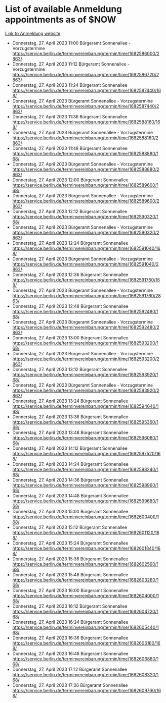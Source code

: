 # List of available Anmeldung appointments as of $NOW
[Link to Anmeldung website](https://service.berlin.de/terminvereinbarung/termin/tag.php?termin=1&anliegen[]=120686&dienstleisterlist=122210,122217,327316,122219,327312,122227,327314,122231,327346,122243,327348,122254,122252,329742,122260,329745,122262,329748,122271,327278,122273,327274,122277,327276,330436,122280,327294,122282,327290,122284,327292,122291,327270,122285,327266,122286,327264,122296,327268,150230,329760,122297,327286,122294,327284,122312,329763,122314,329775,122304,327330,122311,327334,122309,327332,317869,122281,327352,122279,329772,122283,122276,327324,122274,327326,122267,329766,122246,327318,122251,327320,122257,327322,122208,327298,122226,327300&herkunft=http%3A%2F%2Fservice.berlin.de%2Fdienstleistung%2F120686%2F)
- Donnerstag, 27. April 2023 11:00 Bürgeramt Sonnenallee - Vorzugstermine https://service.berlin.de/terminvereinbarung/termin/time/1682586000/2863/
- Donnerstag, 27. April 2023 11:12 Bürgeramt Sonnenallee - Vorzugstermine https://service.berlin.de/terminvereinbarung/termin/time/1682586720/2863/
- Donnerstag, 27. April 2023 11:24 Bürgeramt Sonnenallee https://service.berlin.de/terminvereinbarung/termin/time/1682587440/168/
- Donnerstag, 27. April 2023  Bürgeramt Sonnenallee - Vorzugstermine https://service.berlin.de/terminvereinbarung/termin/time/1682587440/2863/
- Donnerstag, 27. April 2023 11:36 Bürgeramt Sonnenallee https://service.berlin.de/terminvereinbarung/termin/time/1682588160/168/
- Donnerstag, 27. April 2023  Bürgeramt Sonnenallee - Vorzugstermine https://service.berlin.de/terminvereinbarung/termin/time/1682588160/2863/
- Donnerstag, 27. April 2023 11:48 Bürgeramt Sonnenallee https://service.berlin.de/terminvereinbarung/termin/time/1682588880/168/
- Donnerstag, 27. April 2023  Bürgeramt Sonnenallee - Vorzugstermine https://service.berlin.de/terminvereinbarung/termin/time/1682588880/2863/
- Donnerstag, 27. April 2023 12:00 Bürgeramt Sonnenallee https://service.berlin.de/terminvereinbarung/termin/time/1682589600/168/
- Donnerstag, 27. April 2023  Bürgeramt Sonnenallee - Vorzugstermine https://service.berlin.de/terminvereinbarung/termin/time/1682589600/2863/
- Donnerstag, 27. April 2023 12:12 Bürgeramt Sonnenallee https://service.berlin.de/terminvereinbarung/termin/time/1682590320/168/
- Donnerstag, 27. April 2023  Bürgeramt Sonnenallee - Vorzugstermine https://service.berlin.de/terminvereinbarung/termin/time/1682590320/2863/
- Donnerstag, 27. April 2023 12:24 Bürgeramt Sonnenallee https://service.berlin.de/terminvereinbarung/termin/time/1682591040/168/
- Donnerstag, 27. April 2023  Bürgeramt Sonnenallee - Vorzugstermine https://service.berlin.de/terminvereinbarung/termin/time/1682591040/2863/
- Donnerstag, 27. April 2023 12:36 Bürgeramt Sonnenallee https://service.berlin.de/terminvereinbarung/termin/time/1682591760/168/
- Donnerstag, 27. April 2023  Bürgeramt Sonnenallee - Vorzugstermine https://service.berlin.de/terminvereinbarung/termin/time/1682591760/2863/
- Donnerstag, 27. April 2023 12:48 Bürgeramt Sonnenallee https://service.berlin.de/terminvereinbarung/termin/time/1682592480/168/
- Donnerstag, 27. April 2023  Bürgeramt Sonnenallee - Vorzugstermine https://service.berlin.de/terminvereinbarung/termin/time/1682592480/2863/
- Donnerstag, 27. April 2023 13:00 Bürgeramt Sonnenallee https://service.berlin.de/terminvereinbarung/termin/time/1682593200/168/
- Donnerstag, 27. April 2023  Bürgeramt Sonnenallee - Vorzugstermine https://service.berlin.de/terminvereinbarung/termin/time/1682593200/2863/
- Donnerstag, 27. April 2023 13:12 Bürgeramt Sonnenallee https://service.berlin.de/terminvereinbarung/termin/time/1682593920/168/
- Donnerstag, 27. April 2023  Bürgeramt Sonnenallee - Vorzugstermine https://service.berlin.de/terminvereinbarung/termin/time/1682593920/2863/
- Donnerstag, 27. April 2023 13:24 Bürgeramt Sonnenallee https://service.berlin.de/terminvereinbarung/termin/time/1682594640/168/
- Donnerstag, 27. April 2023 13:36 Bürgeramt Sonnenallee https://service.berlin.de/terminvereinbarung/termin/time/1682595360/168/
- Donnerstag, 27. April 2023 13:48 Bürgeramt Sonnenallee https://service.berlin.de/terminvereinbarung/termin/time/1682596080/168/
- Donnerstag, 27. April 2023 14:12 Bürgeramt Sonnenallee https://service.berlin.de/terminvereinbarung/termin/time/1682597520/168/
- Donnerstag, 27. April 2023 14:24 Bürgeramt Sonnenallee https://service.berlin.de/terminvereinbarung/termin/time/1682598240/168/
- Donnerstag, 27. April 2023 14:36 Bürgeramt Sonnenallee https://service.berlin.de/terminvereinbarung/termin/time/1682598960/168/
- Donnerstag, 27. April 2023 14:48 Bürgeramt Sonnenallee https://service.berlin.de/terminvereinbarung/termin/time/1682599680/168/
- Donnerstag, 27. April 2023 15:00 Bürgeramt Sonnenallee https://service.berlin.de/terminvereinbarung/termin/time/1682600400/168/
- Donnerstag, 27. April 2023 15:12 Bürgeramt Sonnenallee https://service.berlin.de/terminvereinbarung/termin/time/1682601120/168/
- Donnerstag, 27. April 2023 15:24 Bürgeramt Sonnenallee https://service.berlin.de/terminvereinbarung/termin/time/1682601840/168/
- Donnerstag, 27. April 2023 15:36 Bürgeramt Sonnenallee https://service.berlin.de/terminvereinbarung/termin/time/1682602560/168/
- Donnerstag, 27. April 2023 15:48 Bürgeramt Sonnenallee https://service.berlin.de/terminvereinbarung/termin/time/1682603280/168/
- Donnerstag, 27. April 2023 16:00 Bürgeramt Sonnenallee https://service.berlin.de/terminvereinbarung/termin/time/1682604000/168/
- Donnerstag, 27. April 2023 16:12 Bürgeramt Sonnenallee https://service.berlin.de/terminvereinbarung/termin/time/1682604720/168/
- Donnerstag, 27. April 2023 16:24 Bürgeramt Sonnenallee https://service.berlin.de/terminvereinbarung/termin/time/1682605440/168/
- Donnerstag, 27. April 2023 16:36 Bürgeramt Sonnenallee https://service.berlin.de/terminvereinbarung/termin/time/1682606160/168/
- Donnerstag, 27. April 2023 16:48 Bürgeramt Sonnenallee https://service.berlin.de/terminvereinbarung/termin/time/1682606880/168/
- Donnerstag, 27. April 2023 17:12 Bürgeramt Sonnenallee https://service.berlin.de/terminvereinbarung/termin/time/1682608320/168/
- Donnerstag, 27. April 2023 17:36 Bürgeramt Sonnenallee https://service.berlin.de/terminvereinbarung/termin/time/1682609760/168/

